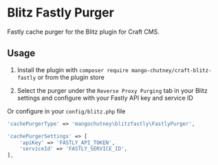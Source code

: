 # Blitz Fastly Purger

Fastly cache purger for the Blitz plugin for Craft CMS.

## Usage

1. Install the plugin with `composer require mango-chutney/craft-blitz-fastly` or from the plugin store

2. Select the purger under the `Reverse Proxy Purging` tab in your Blitz settings and configure with your Fastly API key and service ID

Or configure in your `config/blitz.php` file

```php
'cachePurgerType' => 'mangochutney\blitzfastly\FastlyPurger',

'cachePurgerSettings' => [
    'apiKey' => 'FASTLY_API_TOKEN',
    'serviceId' => 'FASTLY_SERVICE_ID',
],
```
